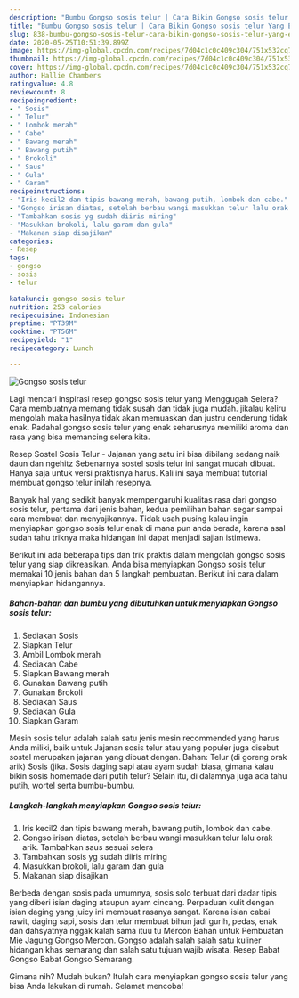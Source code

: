 ```yaml
---
description: "Bumbu Gongso sosis telur | Cara Bikin Gongso sosis telur Yang Enak dan Simpel"
title: "Bumbu Gongso sosis telur | Cara Bikin Gongso sosis telur Yang Enak dan Simpel"
slug: 838-bumbu-gongso-sosis-telur-cara-bikin-gongso-sosis-telur-yang-enak-dan-simpel
date: 2020-05-25T10:51:39.899Z
image: https://img-global.cpcdn.com/recipes/7d04c1c0c409c304/751x532cq70/gongso-sosis-telur-foto-resep-utama.jpg
thumbnail: https://img-global.cpcdn.com/recipes/7d04c1c0c409c304/751x532cq70/gongso-sosis-telur-foto-resep-utama.jpg
cover: https://img-global.cpcdn.com/recipes/7d04c1c0c409c304/751x532cq70/gongso-sosis-telur-foto-resep-utama.jpg
author: Hallie Chambers
ratingvalue: 4.8
reviewcount: 8
recipeingredient:
- " Sosis"
- " Telur"
- " Lombok merah"
- " Cabe"
- " Bawang merah"
- " Bawang putih"
- " Brokoli"
- " Saus"
- " Gula"
- " Garam"
recipeinstructions:
- "Iris kecil2 dan tipis bawang merah, bawang putih, lombok dan cabe."
- "Gongso irisan diatas, setelah berbau wangi masukkan telur lalu orak arik. Tambahkan saus sesuai selera"
- "Tambahkan sosis yg sudah diiris miring"
- "Masukkan brokoli, lalu garam dan gula"
- "Makanan siap disajikan"
categories:
- Resep
tags:
- gongso
- sosis
- telur

katakunci: gongso sosis telur 
nutrition: 253 calories
recipecuisine: Indonesian
preptime: "PT39M"
cooktime: "PT56M"
recipeyield: "1"
recipecategory: Lunch

---
```



![Gongso sosis telur](https://img-global.cpcdn.com/recipes/7d04c1c0c409c304/751x532cq70/gongso-sosis-telur-foto-resep-utama.jpg)

Lagi mencari inspirasi resep gongso sosis telur yang Menggugah Selera? Cara membuatnya memang tidak susah dan tidak juga mudah. jikalau keliru mengolah maka hasilnya tidak akan memuaskan dan justru cenderung tidak enak. Padahal gongso sosis telur yang enak seharusnya memiliki aroma dan rasa yang bisa memancing selera kita.

Resep Sostel Sosis Telur - Jajanan yang satu ini bisa dibilang sedang naik daun dan ngehitz Sebenarnya sostel sosis telur ini sangat mudah dibuat. Hanya saja untuk versi praktisnya harus. Kali ini saya membuat tutorial membuat gongso telur inilah resepnya.

Banyak hal yang sedikit banyak mempengaruhi kualitas rasa dari gongso sosis telur, pertama dari jenis bahan, kedua pemilihan bahan segar sampai cara membuat dan menyajikannya. Tidak usah pusing kalau ingin menyiapkan gongso sosis telur enak di mana pun anda berada, karena asal sudah tahu triknya maka hidangan ini dapat menjadi sajian istimewa.


Berikut ini ada beberapa tips dan trik praktis dalam mengolah gongso sosis telur yang siap dikreasikan. Anda bisa menyiapkan Gongso sosis telur memakai 10 jenis bahan dan 5 langkah pembuatan. Berikut ini cara dalam menyiapkan hidangannya.

<!--inarticleads1-->

##### Bahan-bahan dan bumbu yang dibutuhkan untuk menyiapkan Gongso sosis telur:

1. Sediakan  Sosis
1. Siapkan  Telur
1. Ambil  Lombok merah
1. Sediakan  Cabe
1. Siapkan  Bawang merah
1. Gunakan  Bawang putih
1. Gunakan  Brokoli
1. Sediakan  Saus
1. Sediakan  Gula
1. Siapkan  Garam


Mesin sosis telur adalah salah satu jenis mesin recommended yang harus Anda miliki, baik untuk Jajanan sosis telur atau yang populer juga disebut sostel merupakan jajanan yang dibuat dengan. Bahan: Telur (di goreng orak arik) Sosis (jika. Sosis daging sapi atau ayam sudah biasa, gimana kalau bikin sosis homemade dari putih telur? Selain itu, di dalamnya juga ada tahu putih, wortel serta bumbu-bumbu. 

<!--inarticleads2-->

##### Langkah-langkah menyiapkan Gongso sosis telur:

1. Iris kecil2 dan tipis bawang merah, bawang putih, lombok dan cabe.
1. Gongso irisan diatas, setelah berbau wangi masukkan telur lalu orak arik. Tambahkan saus sesuai selera
1. Tambahkan sosis yg sudah diiris miring
1. Masukkan brokoli, lalu garam dan gula
1. Makanan siap disajikan


Berbeda dengan sosis pada umumnya, sosis solo terbuat dari dadar tipis yang diberi isian daging ataupun ayam cincang. Perpaduan kulit dengan isian daging yang juicy ini membuat rasanya sangat. Karena isian cabai rawit, daging sapi, sosis dan telur membuat bihun jadi gurih, pedas, enak dan dahsyatnya nggak kalah sama ituu tu Mercon Bahan untuk Pembuatan Mie Jagung Gongso Mercon. Gongso adalah salah salah satu kuliner hidangan khas semarang dan salah satu tujuan wajib wisata. Resep Babat Gongso Babat Gongso Semarang. 

Gimana nih? Mudah bukan? Itulah cara menyiapkan gongso sosis telur yang bisa Anda lakukan di rumah. Selamat mencoba!

